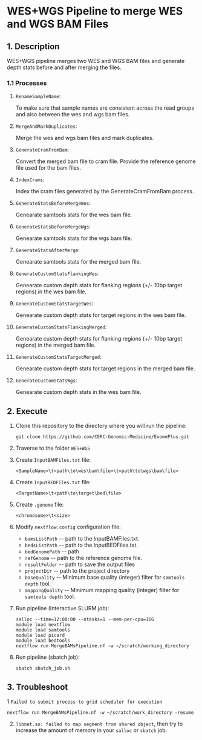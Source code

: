 # WES+WGS Pipeline to merge WES and WGS BAM Files

## 1. Description

WES+WGS pipeline merges two WES and WGS BAM files and generate depth stats before and after merging the files.

### 1.1 Processes

1. `RenameSampleName`:

    To make sure that sample names are consistent across the read groups and also between the wes and wgs bam files.

2. `MergeAndMarkDuplicates`:

    Merge the wes and wgs bam files and mark duplicates.

3. `GenerateCramFromBam`:

    Convert the merged bam file to cram file. Provide the reference genome file used for the bam files.

4. `IndexCrams`:

    Index the cram files generated by the GenerateCramFromBam process.

5. `GenerateStatsBeforeMergeWes`:

    Genearate samtools stats for the wes bam file.

6. `GenerateStatsBeforeMergeWgs`:

    Genearate samtools stats for the wgs bam file.

7. `GenerateStatsAfterMerge`:

    Genearate samtools stats for the merged bam file.

8. `GenerateCustomStatsFlankingWes`:

    Genearate custom depth stats for flanking regions (+/- 10bp target regions) in the wes bam file.

9. `GenerateCustomStatsTargetWes`:

    Genearate custom depth stats for target regions in the wes bam file.

10. `GenerateCustomStatsFlankingMerged`:

    Genearate custom depth stats for flanking regions (+/- 10bp target regions) in the merged bam file.

11. `GenerateCustomStatsTargetMerged`:

    Genearate custom depth stats for target regions in the merged bam file.

12. `GenerateCustomStatsWgs`:

    Genearate custom depth stats  in the wes bam file.


## 2. Execute

1. Clone this repository to the directory where you will run the pipeline:
   ```
   git clone https://github.com/CERC-Genomic-Medicine/ExomePlus.git
   ```
2. Traverse to the folder `WES+WGS`

3. Create `InputBAMFiles.txt` file:
    ```
    <SampleName>\t<path\to\wes\bam\file>\t<path\to\wgs\bam\file>
    ```
4. Create `InputBEDFiles.txt` file:
    ```
    <TargetName>\t<path\to\target\bed\file>
    ```

5. Create `.genome` file:
    ```
    <chromosome>\t<size>
    ```   

6. Modify `nextflow.config` configuration file:
    * `bamsListPath` -- path to the InputBAMFiles.txt.
    * `bedsListPath` -- path to the InputBEDFiles.txt.
    * `bedGenomePath` -- path 
    * `refGenome` -- path to the reference genome file.
    * `resultFolder` -- path to save the output files
    * `projectDir` -- path to the project directory
    * `baseQuality` -- Minimum base quality (integer) filter for `samtools depth` tool.
    * `mappingQuality` -- Minimum mapping quality (integer) filter for `samtools depth` tool.

7. Run pipeline (Interactive SLURM job):
    ```
    salloc --time=12:00:00 --ntasks=1 --mem-per-cpu=16G
    module load nextflow
    module load samtools
    module load picard
    module load bedtools
    nextflow run MergeBAMsPipeline.nf -w ~/scratch/working_directory
    ```
8. Run pipeline (sbatch job):
    ```
    sbatch sbatch_job.sh
    ```
## 3. Troubleshoot

1.`Failed to submit process to grid scheduler for execution`
   ```
   nextflow run MergeBAMsPipeline.nf -w ~/scratch/work_directory -resume
   ```
   
2. `libnet.so: failed to map segment from shared object`, then try to increase the amount of memory in your `salloc` or `sbatch` job.
